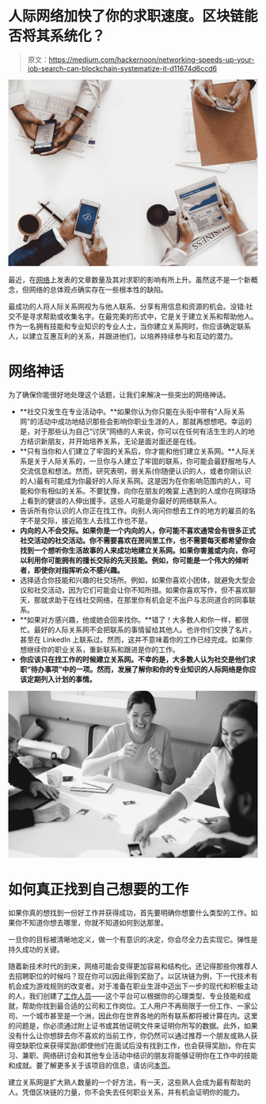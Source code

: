 # 人际网络加快了你的求职速度。区块链能否将其系统化？

> 原文：<https://medium.com/hackernoon/networking-speeds-up-your-job-search-can-blockchain-systematize-it-d11674d6ccd6>

![](img/a64f432af0d487ad311670c35d6dfad4.png)

最近，在[网络](https://hackernoon.com/tagged/networking)上发表的文章数量及其对求职的影响有所上升。虽然这不是一个新概念，但网络的总体观点确实存在一些根本性的缺陷。

最成功的人将人际关系网视为与他人联系、分享有用信息和资源的机会。没错:社交不是寻求帮助或收集名字。在最完美的形式中，它是关于建立关系和帮助他人。作为一名拥有技能和专业知识的专业人士，当你建立关系网时，你应该确定联系人，以建立互惠互利的关系，并跟进他们，以培养持续参与和互动的潜力。

# 网络神话

为了确保你能很好地处理这个话题，让我们来解决一些突出的网络神话。

*   **社交只发生在专业活动中。**如果你认为你只能在头衔中带有“人际关系网”的活动中成功地结识那些会影响你职业生涯的人，那就再想想吧。幸运的是，对于那些认为自己“讨厌”网络的人来说，你可以在任何有活生生的人的地方结识新朋友，并开始培养关系，无论是面对面还是在线。
*   **只有当你和人们建立了牢固的关系后，你才能和他们建立关系网。**人际关系是关于人际关系的，一旦你与人建立了牢固的联系，你可能会最舒服地与人交流信息和想法。然而，研究表明，弱关系(你随便认识的人，或者你刚认识的人)最有可能成为你最好的人际关系网。这是因为在你影响范围内的人，可能和你有相似的关系。不要犹豫，向你在朋友的晚宴上遇到的人或你在网球场上看到的健谈的人伸出援手。这些人可能是你最好的网络联系人。
*   告诉所有你认识的人你正在找工作。向别人询问你想去工作的地方的雇员的名字不是交际，接近陌生人去找工作也不是。
*   **内向的人不会交际。如果你是一个内向的人，你可能不喜欢通常会有很多正式社交活动的社交活动。你不需要喜欢在房间里工作，也不需要每天都希望你会找到一个想听你生活故事的人来成功地建立关系网。如果你害羞或内向，你可以利用你可能拥有的擅长交际的先天技能。例如，你可能是一个伟大的倾听者，即使你对指挥听众不感兴趣。**
*   选择适合你技能和兴趣的社交场所。例如，如果你喜欢小团体，就避免大型会议和社交活动，因为它们可能会让你不知所措。如果你喜欢写作，但不喜欢聊天，那就求助于在线社交网络，在那里你有机会足不出户与志同道合的同事联系。
*   **如果对方感兴趣，他或她会回来找你。**错了！大多数人和你一样，都很忙。最好的人际关系网不会把联系的事情留给其他人。也许你们交换了名片，甚至在 LinkedIn 上联系过。然而，这并不意味着你的工作已经完成。如果你想继续你的职业关系，重新联系和跟进是你的工作。
*   **你应该只在找工作的时候建立关系网。不幸的是，大多数人认为社交是他们求职“待办事项”中的一项。然而，发展了解你和你的专业知识的人际网络是你应该定期列入计划的事情。**

![](img/f9c583ea5df48309dbdca4dc8327ca00.png)

# 如何真正找到自己想要的工作

如果你真的想找到一份好工作并获得成功，首先要明确你想要什么类型的工作。如果你不知道你想去哪里，你就不知道如何到达那里。

一旦你的目标被清晰地定义，做一个有意识的决定，你会尽全力去实现它。弹性是持久成功的关键。

随着新技术时代的到来，网络可能会变得更加容易和结构化。还记得那些你推荐人去招聘职位的时候吗？现在你可以因此得到奖励了。以区块链为例，下一代技术有机会成为游戏规则的改变者。对于准备在职业生涯中迈出下一步的现代和积极主动的人，我们创建了[工作人员](https://aworker.io/)——这个平台可以根据你的心理类型、专业技能和成就，帮助你找到最合适的公司和工作岗位。工人用户不再局限于一份工作、一家公司、一个城市甚至是一个洲，因此你在世界各地的所有联系都将被计算在内。这里的问题是，你必须通过附上证书或其他证明文件来证明你所写的数据。此外，如果没有什么让你想辞去你不喜欢的当前工作，你仍然可以通过推荐一个朋友或熟人获得空缺职位来获得奖励(即使他们在面试后没有找到工作，也会获得奖励)。你在实习、兼职、网络研讨会和其他专业活动中结识的朋友将能够证明你在工作中的技能和成就。要了解更多关于该项目的信息，请访问[本页](https://aworker.io/)。

建立关系网是扩大熟人数量的一个好方法，有一天，这些熟人会成为最有帮助的人。凭借区块链的力量，你不会失去任何职业关系，并有机会证明你的能力。